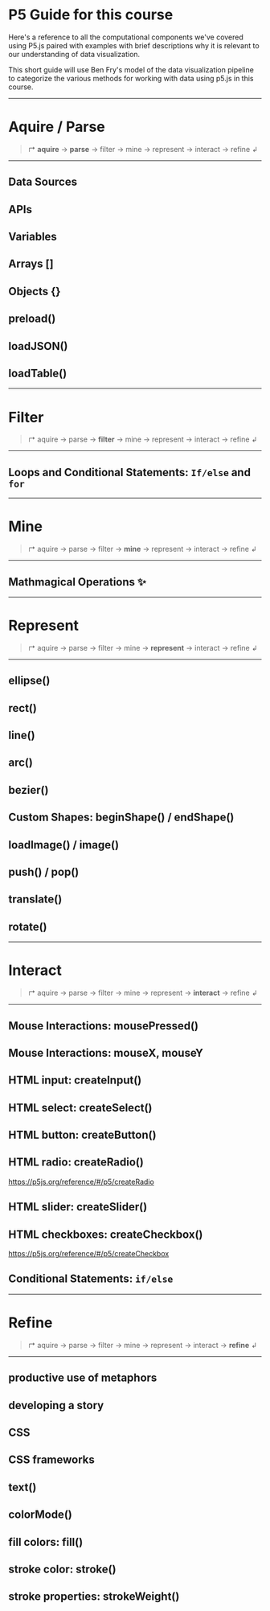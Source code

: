 # P5 Guide for this course

Here's a reference to all the computational components we've covered using P5.js paired with examples with brief descriptions why it is relevant to our understanding of data visualization.

This short guide will use Ben Fry's model of the data visualization pipeline to categorize the various methods for working with data using p5.js in this course.

***
# Aquire / Parse
>  ↱ **aquire** → **parse** → filter → mine → represent → interact → refine ↲
***

## Data Sources


## APIs

 
## Variables 


## Arrays []


## Objects {}


## preload()


## loadJSON()


## loadTable()




***
# Filter
>  ↱ aquire → parse → **filter** → mine → represent → interact → refine ↲
***

## Loops and Conditional Statements: `If/else` and `for`



***
# Mine
>  ↱ aquire → parse → filter → **mine** → represent → interact → refine ↲
***

## Mathmagical Operations ✨


***
# Represent
>  ↱ aquire → parse → filter → mine → **represent** → interact → refine ↲
***

## ellipse()

## rect()

## line()

## arc()

## bezier()

## Custom Shapes: beginShape() / endShape()

## loadImage() / image()

## push() / pop() 

## translate()

## rotate()


***
# Interact
>  ↱ aquire → parse → filter → mine → represent → **interact** → refine ↲
***

## Mouse Interactions: mousePressed()


## Mouse Interactions: mouseX, mouseY



## HTML input: createInput()

## HTML select: createSelect()

## HTML button: createButton()

## HTML radio: createRadio()
https://p5js.org/reference/#/p5/createRadio


## HTML slider: createSlider()


## HTML checkboxes: createCheckbox()
https://p5js.org/reference/#/p5/createCheckbox


## Conditional Statements: `if/else`





***
# Refine
>  ↱ aquire → parse → filter → mine → represent → interact → **refine** ↲
***

## productive use of metaphors

## developing a story

## CSS 

## CSS frameworks

## text() 

## colorMode()

## fill colors: fill()

## stroke color: stroke()

## stroke properties: strokeWeight()


